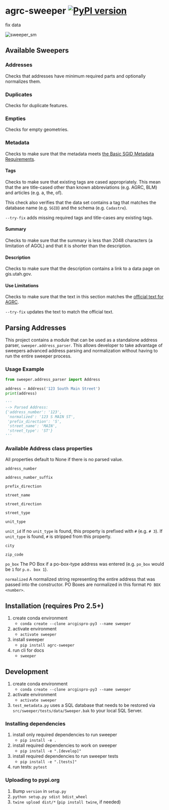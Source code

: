 # agrc-sweeper [![PyPI version](https://badge.fury.io/py/agrc-sweeper.svg)](https://badge.fury.io/py/agrc-sweeper)

fix data

![sweeper_sm](https://user-images.githubusercontent.com/325813/90411835-91c4c080-e069-11ea-9d03-f3e60421b835.png)

## Available Sweepers

### Addresses

Checks that addresses have minimum required parts and optionally normalizes them.

### Duplicates

Checks for duplicate features.

### Empties

Checks for empty geometries.

### Metadata

Checks to make sure that the metadata meets [the Basic SGID Metadata Requirements](https://gis.utah.gov/about/policy/metadata/#basic-sgid-metadata).

#### Tags

Checks to make sure that existing tags are cased appropriately. This mean that the are title-cased other than known abbreviations (e.g. AGRC, BLM) and articles (e.g. a, the, of).

This check also verifies that the data set contains a tag that matches the database name (e.g. `SGID`) and the schema (e.g. `Cadastre`).

`--try-fix` adds missing required tags and title-cases any existing tags.

#### Summary

Checks to make sure that the summary is less than 2048 characters (a limitation of AGOL) and that it is shorter than the description.

#### Description

Checks to make sure that the description contains a link to a data page on gis.utah.gov.

#### Use Limitations

Checks to make sure that the text in this section matches the [official text for AGRC](src\sweeper\sweepers\UseLimitations.html).

`--try-fix` updates the text to match the official text.

## Parsing Addresses

This project contains a module that can be used as a standalone address parser, `sweeper.address_parser`. This allows developer to take advantage of sweepers advanced address parsing and normalization without having to run the entire sweeper process.

### Usage Example

```python
from sweeper.address_parser import Address

address = Address('123 South Main Street')
print(address)

'''
--> Parsed Address:
{'address_number': '123',
 'normalized': '123 S MAIN ST',
 'prefix_direction': 'S',
 'street_name': 'MAIN',
 'street_type': 'ST'}
'''
```

### Available Address class properties

All properties default to None if there is no parsed value.

`address_number`

`address_number_suffix`

`prefix_direction`

`street_name`

`street_direction`

`street_type`

`unit_type`

`unit_id`
If no `unit_type` is found, this property is prefixed with `#` (e.g. `# 3`). If `unit_type` is found, `#` is stripped from this property.

`city`

`zip_code`

`po_box`
The PO Box if a po-box-type address was entered (e.g. `po_box` would be `1` for `p.o. box 1`).

`normalized`
A normalized string representing the entire address that was passed into the constructor. PO Boxes are normalized in this format `PO BOX <number>`.

## Installation (requires Pro 2.5+)

1. create conda environment
    - `conda create --clone arcgispro-py3 --name sweeper`
1. activate environment
    - `activate sweeper`
1. install sweeper
    - `pip install agrc-sweeper`
1. run cli for docs
    - `sweeper`

## Development

1. create conda environment
   - `conda create --clone arcgispro-py3 --name sweeper`
1. activate environment
   - `activate sweeper`
1. `test_metadata.py` uses a SQL database that needs to be restored via `src/sweeper/tests/data/Sweeper.bak` to your local SQL Server.

### Installing dependencies

1. install only required dependencies to run sweeper
    - `pip install -e .`
1. install required dependencies to work on sweeper
    - `pip install -e ".[develop]"`
1. install required dependencies to run sweeper tests
    - `pip install -e ".[tests]"`
1. run tests: `pytest`

### Uploading to pypi.org

1. Bump `version` in `setup.py`
1. `python setup.py sdist bdist_wheel`
1. `twine upload dist/*` (`pip install twine`, if needed)

